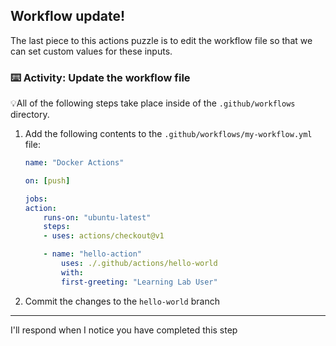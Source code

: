 ## Workflow update!

The last piece to this actions puzzle is to edit the workflow file so that we can set custom values for these inputs.

### :keyboard: Activity: Update the workflow file

💡All of the following steps take place inside of the `.github/workflows` directory.

1. Add the following contents to the `.github/workflows/my-workflow.yml` file:

   ```yaml
   name: "Docker Actions"

   on: [push]

   jobs:
   action:
       runs-on: "ubuntu-latest"
       steps:
       - uses: actions/checkout@v1

       - name: "hello-action"
           uses: ./.github/actions/hello-world
           with:
           first-greeting: "Learning Lab User"
   ```

1. Commit the changes to the `hello-world` branch

---

I'll respond when I notice you have completed this step

